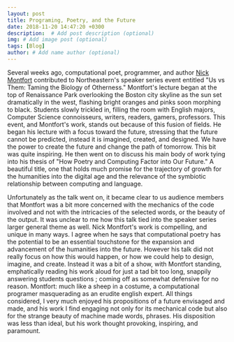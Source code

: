 ```yaml
---
layout: post
title: Programing, Poetry, and the Future
date: 2018-11-20 14:47:20 +0300
description:  # Add post description (optional)
img: # Add image post (optional)
tags: [Blog]
author: # Add name author (optional)
---
```


   Several weeks ago, computational poet, programmer, and author [Nick Montfort](https://nickm.com/) contributed to Northeastern's speaker series event entitled "Us vs Them: Taming the Biology of Otherness." Montfort's lecture began at the top of Renaissance Park overlooking the Boston city skyline as the sun set dramatically in the west, flashing bright oranges and pinks soon morphing to black. Students slowly trickled in, filling the room with English majors, Computer Science connoisseurs, writers, readers, gamers, professors. This event, and Montfort's work, stands out because of this fusion of fields. He began his lecture with a focus toward the future, stressing that the future cannot be predicted, instead it is imagined, created, and designed. We have the power to create the future and change the path of tomorrow. This bit was quite inspiring. He then went on to discuss his main body of work tying into his thesis of "How Poetry and Computing Factor into Our Future." A beautiful title, one that holds much promise for the trajectory of growth for the humanities into the digital age and the relevance of the symbiotic relationship between computing and language. 
   
   Unfortunately as the talk went on, it became clear to us audience members that Montfort was a bit more concerned with the mechanics of the code involved and not with the intricacies of the selected words, or the beauty of the output. It was unclear to me how this talk tied into the speaker series larger general theme as well. Nick Montfort's work is compelling, and unique in many ways. I agree when he says that computational poetry has the potential to be an essential touchstone for the expansion and advancement of the humanities into the future. However his talk did not really focus on how this would happen, or how we could help to design, imagine, and create. Instead it was a bit of a show, with Montfort standing, emphatically reading his work aloud for just a tad bit too long, snappily answering students questions ; coming off as somewhat defensive for no reason. Montfort: much like a sheep in a costume, a computational programer masquerading as an erudite english expert. All things considered, I very much enjoyed his propositions of a future envisaged and made, and his work I find engaging not only for its mechanical code but also for the strange beauty of machine made words, phrases. His disposition was less than ideal, but his work thought provoking, inspiring, and paramount. 
